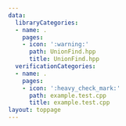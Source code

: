```yaml
---
data:
  libraryCategories:
  - name: .
    pages:
    - icon: ':warning:'
      path: UnionFind.hpp
      title: UnionFind.hpp
  verificationCategories:
  - name: .
    pages:
    - icon: ':heavy_check_mark:'
      path: example.test.cpp
      title: example.test.cpp
layout: toppage
---
```

